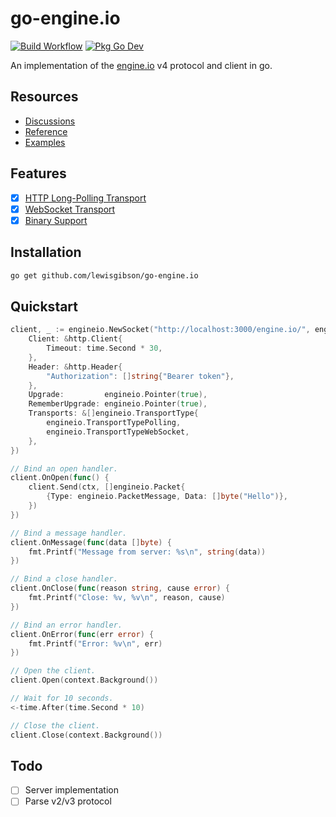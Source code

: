 # go-engine.io

[![Build Workflow](https://github.com/lewisgibson/go-engine.io/actions/workflows/build.yaml/badge.svg)](https://github.com/lewisgibson/go-engine.io/actions/workflows/build.yaml)
[![Pkg Go Dev](https://pkg.go.dev/badge/github.com/lewisgibson/go-engine.io)](https://pkg.go.dev/github.com/lewisgibson/go-engine.io)

An implementation of the [engine.io](https://socket.io/docs/v4/engine-io-protocol/) v4 protocol and client in go.

## Resources

-   [Discussions](https://github.com/lewisgibson/go-engine.io/discussions)
-   [Reference](https://pkg.go.dev/github.com/lewisgibson/go-engine.io)
-   [Examples](https://pkg.go.dev/github.com/lewisgibson/go-engine.io#pkg-examples)

## Features

-   [x] [HTTP Long-Polling Transport](https://socket.io/docs/v4/engine-io-protocol#http-long-polling)
-   [x] [WebSocket Transport](https://socket.io/docs/v4/engine-io-protocol#websocket)
-   [x] [Binary Support](https://socket.io/docs/v4/engine-io-protocol#headers)

## Installation

```sh
go get github.com/lewisgibson/go-engine.io
```

## Quickstart

```go
client, _ := engineio.NewSocket("http://localhost:3000/engine.io/", engineio.SocketOptions{
    Client: &http.Client{
        Timeout: time.Second * 30,
    },
    Header: &http.Header{
        "Authorization": []string{"Bearer token"},
    },
    Upgrade:         engineio.Pointer(true),
    RememberUpgrade: engineio.Pointer(true),
    Transports: &[]engineio.TransportType{
        engineio.TransportTypePolling,
        engineio.TransportTypeWebSocket,
    },
})

// Bind an open handler.
client.OnOpen(func() {
    client.Send(ctx, []engineio.Packet{
        {Type: engineio.PacketMessage, Data: []byte("Hello")},
    })
})

// Bind a message handler.
client.OnMessage(func(data []byte) {
    fmt.Printf("Message from server: %s\n", string(data))
})

// Bind a close handler.
client.OnClose(func(reason string, cause error) {
    fmt.Printf("Close: %v, %v\n", reason, cause)
})

// Bind an error handler.
client.OnError(func(err error) {
    fmt.Printf("Error: %v\n", err)
})

// Open the client.
client.Open(context.Background())

// Wait for 10 seconds.
<-time.After(time.Second * 10)

// Close the client.
client.Close(context.Background())
```

## Todo

-   [ ] Server implementation
-   [ ] Parse v2/v3 protocol
